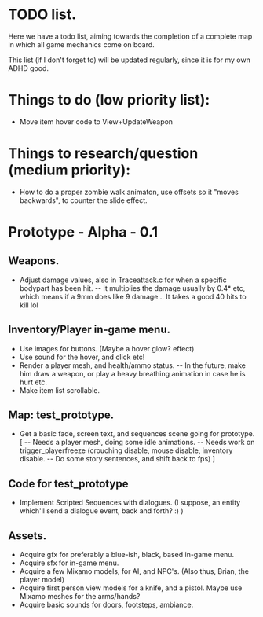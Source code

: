 # TODO list.
Here we have a todo list, aiming towards the completion of a complete map
in which all game mechanics come on board.

This list (if I don't forget to) will be updated regularly, since it is for
my own ADHD good.

# Things to do (low priority list):
- Move item hover code to View+UpdateWeapon

# Things to research/question (medium priority):
- How to do a proper zombie walk animaton, use offsets so it "moves backwards", to counter the slide effect.

# Prototype - Alpha - 0.1
## Weapons.
- Adjust damage values, also in Traceattack.c for when a specific bodypart has been hit.
    -- It multiplies the damage usually by 0.4* etc, which means if a 9mm does like 9 damage... It takes a good 40 hits to kill lol

## Inventory/Player in-game menu.
- Use images for buttons. (Maybe a hover glow? effect)
- Use sound for the hover, and click etc!
- Render a player mesh, and health/ammo status.
    -- In the future, make him draw a weapon, or play a heavy breathing animation in case he is hurt etc.
- Make item list scrollable.

## Map: test_prototype.
- Get a basic fade, screen text, and sequences scene going for prototype. [
    -- Needs a player mesh, doing some idle animations.
    -- Needs work on trigger_playerfreeze (crouching disable, mouse disable, inventory disable.
    -- Do some story sentences, and shift back to fps)
]

## Code for test_prototype
- Implement Scripted Sequences with dialogues. (I suppose, an entity which'll send a dialogue event, back and forth? :) )

## Assets.
- Acquire gfx for preferably a blue-ish, black, based in-game menu.
- Acquire sfx for in-game menu.
- Acquire a few Mixamo models, for AI, and NPC's. (Also thus, Brian, the player model)
- Acquire first person view models for a knife, and a pistol. Maybe use Mixamo meshes for the arms/hands?
- Acquire basic sounds for doors, footsteps, ambiance.
